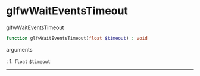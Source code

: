 # glfwWaitEventsTimeout
glfwWaitEventsTimeout

```php
function glfwWaitEventsTimeout(float $timeout) : void
```

arguments

:    1. `float` `$timeout` 

---
     